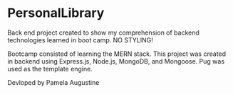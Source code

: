 # PersonalLibrary
Back end project created to show my comprehension of backend technologies learned in boot camp. NO STYLING!

Bootcamp consisted of learning the MERN stack. This project was created in backend using Express.js, Node.js, MongoDB, and Mongoose. 
Pug was used as the template engine. 

Devloped by Pamela Augustine
